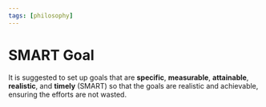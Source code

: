 ```yaml
---
tags: [philosophy]
---
```


# SMART Goal

It is suggested to set up goals that are **specific**, **measurable**,
**attainable**, **realistic**, and **timely** (SMART) so that the goals are
realistic and achievable, ensuring the efforts are not wasted.
